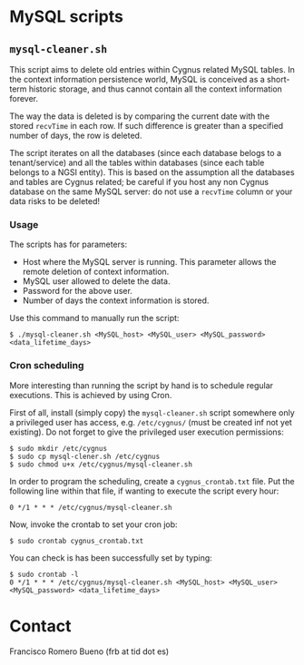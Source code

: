 # MySQL scripts

## `mysql-cleaner.sh`
This script aims to delete old entries within Cygnus related MySQL tables. In the context information persistence world, MySQL is conceived as a short-term historic storage, and thus cannot contain all the context information forever.

The way the data is deleted is by comparing the current date with the stored `recvTime` in each row. If such difference is greater than a specified number of days, the row is deleted.

The script iterates on all the databases (since each database belogs to a tenant/service) and all the tables within databases (since each table belongs to a NGSI entity). This is based on the assumption all the databases and tables are Cygnus related; be careful if you host any non Cygnus database on the same MySQL server: do not use a `recvTime` column or your data risks to be deleted!

### Usage
The scripts has for parameters:

* Host where the MySQL server is running. This parameter allows the remote deletion of context information.
* MySQL user allowed to delete the data.
* Password for the above user.
* Number of days the context information is stored.

Use this command to manually run the script:

    $ ./mysql-cleaner.sh <MySQL_host> <MySQL_user> <MySQL_password> <data_lifetime_days>

### Cron scheduling
More interesting than running the script by hand is to schedule regular executions. This is achieved by using Cron.

First of all, install (simply copy) the `mysql-cleaner.sh` script somewhere only a privileged user has access, e.g. `/etc/cygnus/` (must be created inf not yet existing). Do not forget to give the privileged user execution permissions:

    $ sudo mkdir /etc/cygnus
    $ sudo cp mysql-clener.sh /etc/cygnus 
    $ sudo chmod u+x /etc/cygnus/mysql-cleaner.sh

In order to program the scheduling, create a `cygnus_crontab.txt` file. Put the following line within that file, if wanting to execute the script every hour:

    0 */1 * * * /etc/cygnus/mysql-cleaner.sh

Now, invoke the crontab to set your cron job:

    $ sudo crontab cygnus_crontab.txt

You can check is has been successfully set by typing:

    $ sudo crontab -l
    0 */1 * * * /etc/cygnus/mysql-cleaner.sh <MySQL_host> <MySQL_user> <MySQL_password> <data_lifetime_days>      

# Contact
Francisco Romero Bueno (frb at tid dot es)